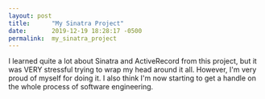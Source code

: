```yaml
---
layout: post
title:      "My Sinatra Project"
date:       2019-12-19 18:28:17 -0500
permalink:  my_sinatra_project
---
```


I learned quite a lot about Sinatra and ActiveRecord from this project, but it was VERY stressful trying to wrap my head around it all. However, I'm very proud of myself for doing it. I also think I'm now starting to get a handle on the whole process of software engineering. 
